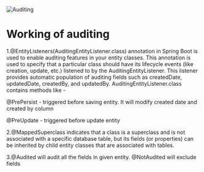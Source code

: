 ![Auditing](https://github.com/user-attachments/assets/b2df6268-3f14-464c-90bd-cad2d9f3eb0f)
# Working of auditing

1.@EntityListeners(AuditingEntityListener.class) annotation in Spring Boot is used to enable auditing features in your entity classes. This annotation is used to specify that a particular class should have its lifecycle events (like creation, update, etc.) listened to by the AuditingEntityListener. This listener provides automatic population of auditing fields such as createdDate, updatedDate, createdBy, and updatedBy.
AuditingEntityListener.class contains methods like - 

@PrePersist - triggered before saving entity. It will modify created date and created by column

@PreUpdate - triggered before update entity

2.@MappedSuperclass indicates that a class is a superclass and is not associated with a specific database table, but its fields (or properties) can be inherited by child entity classes that are associated with tables.

3.@Audited will audit all the fields in given entity. @NotAudited will exclude fields

